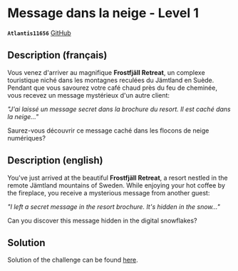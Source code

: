# Message dans la neige - Level 1

**`Atlantis11656`** [GitHub](https://github.com/MassinissaDjellouli)

## Description (français)

Vous venez d'arriver au magnifique **Frostfjäll Retreat**, un complexe touristique niché dans les montagnes reculées du Jämtland en Suède. Pendant que vous savourez votre café chaud près du feu de cheminée, vous recevez un message mystérieux d'un autre client:

*"J'ai laissé un message secret dans la brochure du resort. Il est caché dans la neige..."*

Saurez-vous découvrir ce message caché dans les flocons de neige numériques?

## Description (english)

You've just arrived at the beautiful **Frostfjäll Retreat**, a resort nestled in the remote Jämtland mountains of Sweden. While enjoying your hot coffee by the fireplace, you receive a mysterious message from another guest:

*"I left a secret message in the resort brochure. It's hidden in the snow..."*

Can you discover this message hidden in the digital snowflakes?


## Solution

Solution of the challenge can be found [here](solution/README.md).